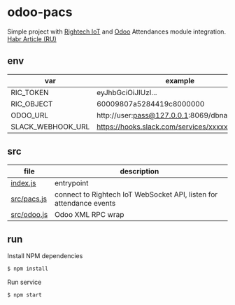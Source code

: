 # odoo-pacs

Simple project with [Rightech IoT](https://rightech.io/) and [Odoo](https://www.odoo.com/) Attendances module integration.  
[Habr Article (RU)](https://habr.com/ru/company/ric/blog/539374/)


## env

| var                        | example                                          |
| -------------------------- | ------------------------------------------------ |
| RIC_TOKEN                  | eyJhbGciOiJIUzI...                               |
| RIC_OBJECT                 | 60009807a5284419c8000000                         |
| ODOO_URL                   | http://user:pass@127.0.0.1:8069/dbname           |
| SLACK_WEBHOOK_URL          | https://hooks.slack.com/services/xxxxx/xxxx/xxxx |

## src

| file                       | description                                                         |
| -------------------------- | ------------------------------------------------------------------- |
| [index.js](index.js)       | entrypoint                                                          |
| [src/pacs.js](src/pacs.js) | connect to Rightech IoT WebSocket API, listen for attendance events |
| [src/odoo.js](src/odoo.js) | Odoo XML RPC wrap                                                   |

## run

Install NPM dependencies

```bash
$ npm install
```

Run service

```bash
$ npm start
```
